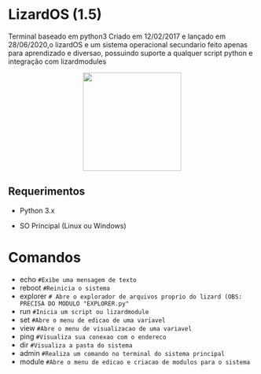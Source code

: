 # LizardOS (1.5)
Terminal baseado em python3
Criado em 12/02/2017 e lançado em 28/06/2020,o lizardOS e um sistema operacional secundario feito apenas para aprendizado e diversao, possuindo suporte a qualquer script python e integração com lizardmodules
<center>
<img src="https://png.pngtree.com/png-vector/20191113/ourlarge/pngtree-lizard-icon-cartoon-style-png-image_1967363.jpg" width="200" height="200" /> </center>
<h2> Requerimentos</h2>

* Python 3.x

* SO Principal (Linux ou Windows)

# Comandos

- echo ``#Exibe uma mensagem de texto``
- reboot ``#Reinicia o sistema ``
- explorer ``# Abre o explorador de arquivos proprio do lizard (OBS: PRECISA DO MODULO "EXPLORER.py"``
- run ``#Inicia um script ou lizardmodule ``
- set ``#Abre o menu de edicao de uma variavel ``
- view ``#Abre o menu de visualizacao de uma variavel ``
- ping ``#Visualiza sua conexao com o endereco ``
- dir ``#Visualiza a pasta do sistema ``
- admin ``#Realiza um comando no terminal do sistema principal``
- module ``#Abre o menu de edicao e criacao de modulos para o sistema``
